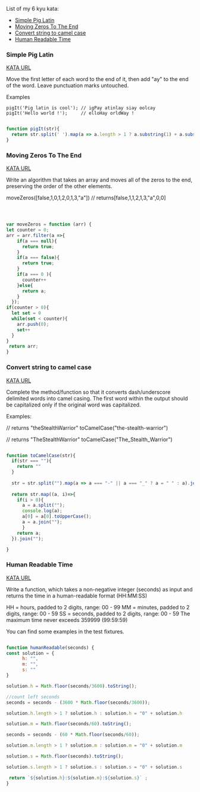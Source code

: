 List of my 6 kyu kata:
- [Simple Pig Latin](#simple-pig-latin)
- [Moving Zeros To The End](#moving-zeros-to-the-end)
- [Convert string to camel case](#convert-string-to-camel-case)
- [Human Readable Time](#human-readable-time)


### Simple Pig Latin 

[KATA URL](https://www.codewars.com/kata/simple-pig-latin/train/javascript)

Move the first letter of each word to the end of it, then add "ay" to the end of the word. Leave punctuation marks untouched.

Examples
```
pigIt('Pig latin is cool'); // igPay atinlay siay oolcay
pigIt('Hello world !');     // elloHay orldWay !
```

```javascript

function pigIt(str){
  return str.split(' ').map(a => a.length > 1 ? a.substring(1) + a.substring(0,1) + "ay" : a ).join(" "); 
}

```




### Moving Zeros To The End 

[KATA URL](https://www.codewars.com/kata/moving-zeros-to-the-end/train/javascript)

Write an algorithm that takes an array and moves all of the zeros to the end, preserving the order of the other elements.

moveZeros([false,1,0,1,2,0,1,3,"a"]) // returns[false,1,1,2,1,3,"a",0,0]
```javascript



var moveZeros = function (arr) {
let counter = 0;
arr = arr.filter(a =>{
    if(a === null){
      return true;
    }
    if(a === false){
      return true;
    }
    if(a === 0 ){
      counter++
    }else{
      return a;
    }
  });
if(counter > 0){
  let set = 0
  while(set < counter){
    arr.push(0);
    set++
  }
}
 return arr;
}

```

### Convert string to camel case

[KATA URL](https://www.codewars.com/kata/convert-string-to-camel-case/train/javascript)

Complete the method/function so that it converts dash/underscore delimited words into camel casing. The first word within the output should be capitalized only if the original word was capitalized.

Examples:

// returns "theStealthWarrior"
toCamelCase("the-stealth-warrior") 

// returns "TheStealthWarrior"
toCamelCase("The_Stealth_Warrior")

```javascript

function toCamelCase(str){
  if(str === ""){
    return ""
  }
  
  str = str.split("").map(a => a === "-" || a === "_" ? a = " " : a).join("").split(" ");
  
  return str.map((a, i)=>{
    if(i > 0){
      a = a.split("");
      console.log(a);
      a[0] = a[0].toUpperCase();
      a = a.join("");
      }
    return a;
  }).join("");

}

```

### Human Readable Time

[KATA URL](https://www.codewars.com/kata/human-readable-time/train/javascript)

Write a function, which takes a non-negative integer (seconds) as input and returns the time in a human-readable format (HH:MM:SS)

HH = hours, padded to 2 digits, range: 00 - 99
MM = minutes, padded to 2 digits, range: 00 - 59
SS = seconds, padded to 2 digits, range: 00 - 59
The maximum time never exceeds 359999 (99:59:59)

You can find some examples in the test fixtures.

```javascript

function humanReadable(seconds) {
const solution = {
      h: "",
      m: "",
      s: ""
}

solution.h = Math.floor(seconds/3600).toString();

//count left seconds
seconds = seconds - (3600 * Math.floor(seconds/3600));

solution.h.length > 1 ? solution.h : solution.h = "0" + solution.h

solution.m = Math.floor(seconds/60).toString();

seconds = seconds - (60 * Math.floor(seconds/60));

solution.m.length > 1 ? solution.m : solution.m = "0" + solution.m

solution.s = Math.floor(seconds).toString();

solution.s.length > 1 ? solution.s : solution.s = "0" + solution.s

 return `${solution.h}:${solution.m}:${solution.s}` ;
}

```
